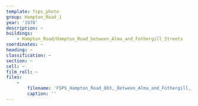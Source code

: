 ```yaml
---
template: fsps_photo
group: Hampton_Road_1
year: '1978'
description: ~
buildings:
    - Hampton_Road/Hampton_Road_between_Alma_and_Fothergill_Streets
coordinates: ~
heading: ~
classification: ~
section: ~
cell: ~
film_roll: ~
files:
    -
        filename: 'FSPS_Hampton_Road_003,_Between_Alma_and_Fothergill,_9-4-C,_1978.png'
        caption: ''
---
```

